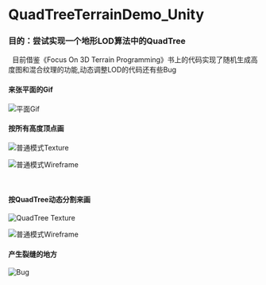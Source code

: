 # QuadTreeTerrainDemo_Unity

### 目的：尝试实现一个地形LOD算法中的QuadTree
 
目前借鉴《Focus On 3D Terrain Programming》书上的代码实现了随机生成高度图和混合纹理的功能,动态调整LOD的代码还有些Bug
 
#### 来张平面的Gif
![平面Gif](https://wx1.sinaimg.cn/mw690/6b98bc8agy1flnw0j327yg20fk09qb29.gif)
 
#### 按所有高度顶点画
![普通模式Texture](http://wx1.sinaimg.cn/mw690/6b98bc8agy1flnqn628iyj20lw0b2agk.jpg)

![普通模式Wireframe](http://wx1.sinaimg.cn/mw690/6b98bc8agy1flnqn81rmlj20m40ap41w.jpg)

 
#### 按QuadTree动态分割来画
![QuadTree Texture](http://wx4.sinaimg.cn/mw690/6b98bc8agy1flnqn2dbhwj20lr0b3gs0.jpg)

![普通模式Wireframe](http://wx3.sinaimg.cn/mw690/6b98bc8agy1flnqn3e967j20lw0aqgni.jpg)


#### 产生裂缝的地方
![Bug](http://wx2.sinaimg.cn/mw690/6b98bc8agy1flnqn036k1j20e809oglw.jpg)

